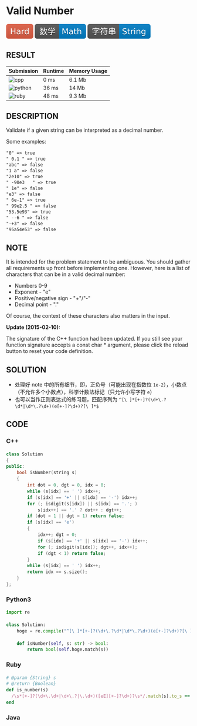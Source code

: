 # Valid Number

![Hard](../../materials/-Hard-e05d44.svg) ![Math](../../materials/数学-Math-007ec6.svg) ![String](../../materials/字符串-String-007ec6.svg)

## RESULT

| Submission                                                        | Runtime | Memory Usage |
| ----------------------------------------------------------------- | ------- | ------------ |
| ![cpp](https://img.shields.io/badge/leetcode031-cpp-f34b7d.svg)   | 0 ms    | 6.1 Mb       |
| ![python](https://img.shields.io/badge/leetcode031-py-3572A5.svg) | 36 ms   | 14 Mb        |
| ![ruby](https://img.shields.io/badge/leetcode031-rb-701516.svg)   | 48 ms   | 9.3 Mb       |

## DESCRIPTION

Validate if a given string can be interpreted as a decimal number.

Some examples:

```plain
"0" => true
" 0.1 " => true
"abc" => false
"1 a" => false
"2e10" => true
" -90e3   " => true
" 1e" => false
"e3" => false
" 6e-1" => true
" 99e2.5 " => false
"53.5e93" => true
" --6 " => false
"-+3" => false
"95a54e53" => false
```

## NOTE

It is intended for the problem statement to be ambiguous. You should gather all requirements up front before implementing one. However, here is a list of characters that can be in a valid decimal number:

* Numbers 0-9
* Exponent - "e"
* Positive/negative sign - "+"/"-"
* Decimal point - "."

Of course, the context of these characters also matters in the input.

**Update (2015-02-10):**

The signature of the C++ function had been updated. If you still see your function signature accepts a const char * argument, please click the reload button to reset your code definition.

## SOLUTION

* 处理好 note 中的所有细节，即，正负号（可能出现在指数位 `1e-2`），小数点（不允许多个小数点），科学计数法标记（只允许小写字符 `e`）
* 也可以当作正则表达式的练习题，匹配序列为 `^[\ ]*[+-]?(\d+\.?\d*|\d*\.?\d+)(e[+-]?\d+)?[\ ]*$`

## CODE

### C++

```cpp
class Solution
{
public:
    bool isNumber(string s)
    {
        int dot = 0, dgt = 0, idx = 0;
        while (s[idx] == ' ') idx++;
        if (s[idx] == '+' || s[idx] == '-') idx++;
        for (; isdigit(s[idx]) || s[idx] == '.'; )
            s[idx++] == '.' ? dot++ : dgt++;
        if (dot > 1 || dgt < 1) return false;
        if (s[idx] == 'e')
        {
            idx++; dgt = 0;
            if (s[idx] == '+' || s[idx] == '-') idx++;
            for (; isdigit(s[idx]); dgt++, idx++);
            if (dgt < 1) return false;
        }
        while (s[idx] == ' ') idx++;
        return idx == s.size();
    }
};
```

### Python3

```python
import re

class Solution:
    hoge = re.compile("^[\ ]*[+-]?(\d+\.?\d*|\d*\.?\d+)(e[+-]?\d+)?[\ ]*$")
    
    def isNumber(self, s: str) -> bool:
        return bool(self.hoge.match(s))
```

### Ruby

```ruby
# @param {String} s
# @return {Boolean}
def is_number(s)
  /\s*[+-]?(\d+\.\d+|\d+\.?|\.\d+)([eE][+-]?\d+)?\s*/.match(s).to_s == s and s.length > 0
end
```

### Java
